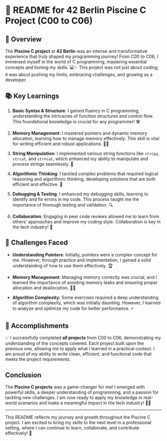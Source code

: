 # 🚀 README for 42 Berlin Piscine C Project (C00 to C06)

## 🌟 Overview

The **Piscine C project** at **42 Berlin** was an intense and transformative experience that truly shaped my programming journey! From C00 to C06, I immersed myself in the world of C programming, mastering essential concepts and honing my skills. 💻✨ This project was not just about coding; it was about pushing my limits, embracing challenges, and growing as a developer.

## 📚 Key Learnings

1. **Basic Syntax & Structure**: I gained fluency in C programming, understanding the intricacies of function structures and control flow. This foundational knowledge is crucial for any programmer! 🛠️
   
2. **Memory Management**: I mastered pointers and dynamic memory allocation, learning how to manage memory effectively. This skill is vital for writing efficient and robust applications. 🧠💾

3. **String Manipulation**: I implemented various string functions like `strcpy`, `strcat`, and `strncat`, which enhanced my ability to manipulate and process strings seamlessly. 🔗

4. **Algorithmic Thinking**: I tackled complex problems that required logical reasoning and algorithmic thinking, developing solutions that are both efficient and effective. 🧩

5. **Debugging & Testing**: I enhanced my debugging skills, learning to identify and fix errors in my code. This process taught me the importance of thorough testing and validation. 🔍

6. **Collaboration**: Engaging in peer code reviews allowed me to learn from others' approaches and improve my coding style. Collaboration is key in the tech industry! 🤝

## 💪 Challenges Faced

- **Understanding Pointers**: Initially, pointers were a complex concept for me. However, through practice and implementation, I gained a solid understanding of how to use them effectively. 🏆

- **Memory Management**: Managing memory correctly was crucial, and I learned the importance of avoiding memory leaks and ensuring proper allocation and deallocation. 🚫💧

- **Algorithm Complexity**: Some exercises required a deep understanding of algorithm complexity, which was initially daunting. However, I learned to analyze and optimize my code for better performance. ⚡

## 🎉 Accomplishments

✅ I successfully completed **all projects** from C00 to C06, demonstrating my understanding of the concepts covered. Each project built upon the previous one, allowing me to apply what I learned in a practical context. I am proud of my ability to write clean, efficient, and functional code that meets the project requirements.

## Conclusion

The **Piscine C projects** was a game-changer for me! I emerged with powerful skills, a deeper understanding of programming, and a passion for tackling new challenges. I am now ready to apply my knowledge in real-world scenarios and make a meaningful impact in the tech industry! 🚀💪

---

This README reflects my journey and growth throughout the Piscine C project. I am excited to bring my skills to the next level in a professional setting, where I can continue to learn, collaborate, and contribute effectively! 🌟
